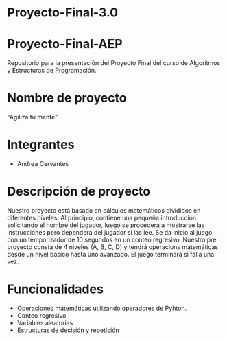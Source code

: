 # Proyecto-Final-3.0
# Proyecto-Final-AEP
Repositorio para la presentación del Proyecto Final del curso de Algoritmos y Estructuras de Programación.

# Nombre de proyecto
"Agiliza tu mente"

# Integrantes
* Andrea Cervantes

# Descripción de proyecto
Nuestro proyecto está basado en cálculos matemáticos divididos en diferentes níveles. Al principio, contiene una pequeña introducción solicitando el nombre del jugador, luego se procederá a mostrarse las instrucciones pero dependerá del jugador si las lee. Se da inicio al juego con un temporizador de 10 segundos en un conteo regresivo. 
Nuestro pre proyecto consta de 4 niveles (A, B, C, D) y tendrá operacions matemáticas desde un nivel básico hasta uno avanzado. El juego terminará si falla una vez. 

# Funcionalidades
 - Operaciones matemáticas utilizando operadores de Pyhton.
 - Conteo regresivo
 - Variables aleatorias
 - Estructuras de decisión y repetición
